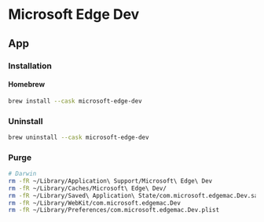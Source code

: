 # Microsoft Edge Dev

## App

### Installation

#### Homebrew

```sh
brew install --cask microsoft-edge-dev
```

### Uninstall

```sh
brew uninstall --cask microsoft-edge-dev
```

### Purge

```sh
# Darwin
rm -fR ~/Library/Application\ Support/Microsoft\ Edge\ Dev
rm -fR ~/Library/Caches/Microsoft\ Edge\ Dev/
rm -fR ~/Library/Saved\ Application\ State/com.microsoft.edgemac.Dev.savedState
rm -fR ~/Library/WebKit/com.microsoft.edgemac.Dev
rm -fR ~/Library/Preferences/com.microsoft.edgemac.Dev.plist
```
